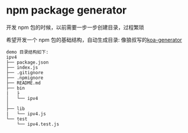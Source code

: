 # npm package generator

开发 npm 包的时候，以前需要一步一步创建目录，过程繁琐

希望开发一个 npm 包的基础结构，自动生成目录: 像狼叔写的[koa-generator](https://github.com/17koa/koa-generator)

```
demo 目录结构如下: 
ipv4
├── package.json
├── index.js 
├── .gitignore
├── .npmignore
├── README.md
├── bin
|   ├
│   └── ipv4
│       
├── lib
|   └── ipv4.js
└── test
    └── ipv4.test.js
```
